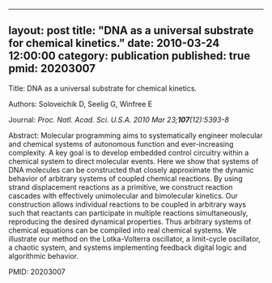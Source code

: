 
---
layout: post
title:  "DNA as a universal substrate for chemical kinetics."
date:   2010-03-24 12:00:00
category:  publication
published: true
pmid: 20203007
---

Title: DNA as a universal substrate for chemical kinetics.

Authors: Soloveichik D, Seelig G, Winfree E

Journal: *Proc. Natl. Acad. Sci. U.S.A. 2010 Mar 23;**107**(12):5393-8*

Abstract: Molecular programming aims to systematically engineer molecular and chemical systems of autonomous function and ever-increasing complexity. A key goal is to develop embedded control circuitry within a chemical system to direct molecular events. Here we show that systems of DNA molecules can be constructed that closely approximate the dynamic behavior of arbitrary systems of coupled chemical reactions. By using strand displacement reactions as a primitive, we construct reaction cascades with effectively unimolecular and bimolecular kinetics. Our construction allows individual reactions to be coupled in arbitrary ways such that reactants can participate in multiple reactions simultaneously, reproducing the desired dynamical properties. Thus arbitrary systems of chemical equations can be compiled into real chemical systems. We illustrate our method on the Lotka-Volterra oscillator, a limit-cycle oscillator, a chaotic system, and systems implementing feedback digital logic and algorithmic behavior.

PMID: 20203007

